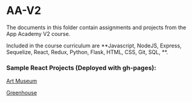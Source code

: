 # AA-V2

The documents in this folder contain assignments and projects from the App Academy V2 course.

Included in the course curriculum are **Javascript, NodeJS, Express, Sequelize, React, Redux, Python, Flask, HTML, CSS, Git, SQL, **.

### Sample React Projects (Deployed with gh-pages):

[Art Museum](https://ericwongcv.github.io/art-museum/)

[Greenhouse](https://ericwongcv.github.io/react-greenhouse/)
